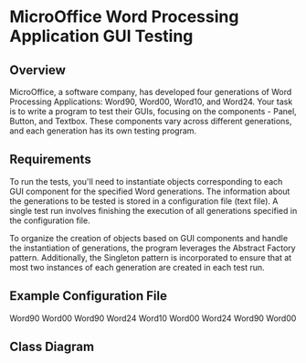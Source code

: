 # MicroOffice Word Processing Application GUI Testing

## Overview

MicroOffice, a software company, has developed four generations of Word Processing Applications: Word90, Word00, Word10, and Word24. Your task is to write a program to test their GUIs, focusing on the components - Panel, Button, and Textbox. These components vary across different generations, and each generation has its own testing program.

## Requirements

To run the tests, you'll need to instantiate objects corresponding to each GUI component for the specified Word generations. The information about the generations to be tested is stored in a configuration file (text file). A single test run involves finishing the execution of all generations specified in the configuration file.

To organize the creation of objects based on GUI components and handle the instantiation of generations, the program leverages the Abstract Factory pattern. Additionally, the Singleton pattern is incorporated to ensure that at most two instances of each generation are created in each test run.

## Example Configuration File

Word90
Word00
Word90
Word24
Word10
Word00
Word24
Word90
Word00




## Class Diagram

